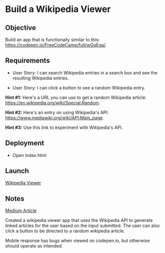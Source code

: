 # Build a Wikipedia Viewer

## Objective

Build an app that is functionally similar to this: https://codepen.io/FreeCodeCamp/full/wGqEga/.

## Requirements

* User Story: I can search Wikipedia entries in a search box and see the resulting Wikipedia entries.

* User Story: I can click a button to see a random Wikipedia entry.

**Hint #1:** Here's a URL you can use to get a random Wikipedia article: https://en.wikipedia.org/wiki/Special:Random.

**Hint #2:** Here's an entry on using Wikipedia's API: https://www.mediawiki.org/wiki/API:Main_page.

**Hint #3:** Use this link to experiment with Wikipedia's API.

## Deployment

* Open index.html

## Launch

[Wikipedia Viewer](https://ziggysauce.github.io/chingu-fcc-speedrun-challenge/frontend/wikipedia-viewer/)


## Notes
[Medium Article](https://medium.com/@ziggysauce/fcc-speedrun-wikipedia-viewer-7da5cf72e4b1)

Created a wikipedia viewer app that uses the Wikipedia API to generate linked articles for the user based on the input submitted. The user can also click a button to be directed to a random wikipedia article. 

Mobile response has bugs when viewed on codepen.io, but otherwise should operate as intended.
